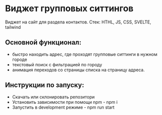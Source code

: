 # Виджет групповых ситтингов
Виджет на сайт для раздела контактов.
Стек: HTHL, JS, CSS, SVELTE, tailwind

## Основной функционал:
- быстро находить адрес, где проходят групповые ситтинги в нужном городе 
- текстовый поиск с фильтрацией по городу 
- анимация переходов со страницы списка на страницу адреса. 

## Инструкции по запуску:
- Скачать или склонировать репозитори
- Установить зависимости при помощи npm - npm i
- Запустить в development режиме - npm run start

 
